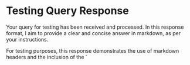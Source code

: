# Testing Query Response

Your query for testing has been received and processed. In this response format, I aim to provide a clear and concise answer in markdown, as per your instructions.

For testing purposes, this response demonstrates the use of markdown headers and the inclusion of the `